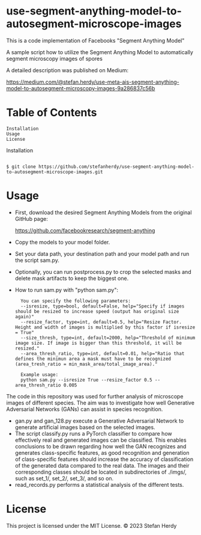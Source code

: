 # use-segment-anything-model-to-autosegment-microscope-images


This is a code implementation of Facebooks "Segment Anything Model"

A sample script how to utilize the Segment Anything Model to automatically segment microscopy images of spores

A detailed description was published on Medium: 

https://medium.com/@stefan.herdy/use-meta-ais-segment-anything-model-to-autosegment-microscopy-images-9a286837c56b

# Table of Contents

    Installation
    Usage
    License

Installation

```shell

$ git clone https://github.com/stefanherdy/use-segment-anything-model-to-autosegment-microscope-images.git
```
# Usage

-  First, download the desired Segment Anything Models from the original GitHub page:

   https://github.com/facebookresearch/segment-anything
-  Copy the models to your model folder.
-  Set your data path, your destination path and your model path and run the script sam.py.
- Optionally, you can run postprocess.py to crop the selected masks and delete mask artifacts to keep the biggest one.

- How to run sam.py with "python sam.py":

        You can specify the following parameters:
        --isresize, type=bool, default=False, help="Specify if images should be resized to increase speed (output has original size again)"
        --resize_factor, type=int, default=0.5, help="Resize Factor. Height and width of images is multiplied by this factor if isresize = True"
        --size_thresh, type=int, default=2000, help="Threshold of minimum image size. If image is bigger than this threshold, it will be resized."
        --area_thresh_ratio, type=int, default=0.01, help="Ratio that defines the minimun area a mask must have to be recognized (area_tresh_ratio = min_mask_area/total_image_area)."

        Example usage:
        python sam.py --isresize True --resize_factor 0.5 --area_thresh_ratio 0.005

The code in this repository was used for further analysis of microscope images of different species. The aim was to investigate how well Generative Adversarial Networks (GANs) can assist in species recognition.

- gan.py and gan_128.py execute a Generative Adversarial Network to generate artificial images based on the selected images.
- The script classify.py runs a PyTorch classifier to compare how effectively real and generated images can be classified. This enables conclusions to be drawn regarding how well the GAN recognizes and generates class-specific features, as good recognition and generation of class-specific features should increase the accuracy of classification of the generated data compared to the real data. The images and their corresponding classes should be located in subdirectories of ./imgs/, such as set_1/, set_2/, set_3/, and so on.
- read_records.py performs a statistical analysis of the different tests.

# License

This project is licensed under the MIT License.
:copyright: 2023 Stefan Herdy
